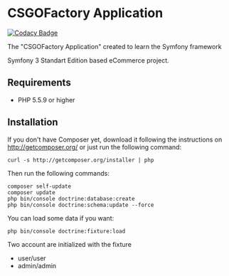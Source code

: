 CSGOFactory Application
========================

[![Codacy Badge](https://api.codacy.com/project/badge/Grade/0fdee7da60e84cfe9d89344ee38ff8d1)](https://www.codacy.com/app/dylan-delobel66/CSGOFactory?utm_source=github.com&utm_medium=referral&utm_content=DylanDelobel/CSGOFactory&utm_campaign=badger)

The "CSGOFactory Application" created to learn the Symfony framework

Symfony 3 Standart Edition based eCommerce project.

Requirements
------------

  * PHP 5.5.9 or higher

Installation
------------

If you don't have Composer yet, download it following the instructions on
http://getcomposer.org/ or just run the following command:

    curl -s http://getcomposer.org/installer | php

Then run the following commands:
	
    composer self-update
    composer update
	php bin/console doctrine:database:create
	php bin/console doctrine:schema:update --force

You can load some data if you want:
	
	php bin/console doctrine:fixture:load
	
Two account are initialized with the fixture

  * user/user
  * admin/admin
    
    
[1]:  http://getcomposer.org/
